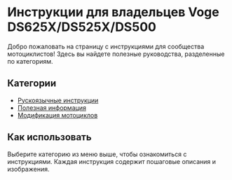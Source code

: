 # Инструкции для владельцев Voge DS625X/DS525X/DS500

Добро пожаловать на страницу с инструкциями для сообщества мотоциклистов! Здесь вы найдете полезные руководства, разделенные по категориям.

## Категории
- [Рускоязычные инструкции](/instructions.md)
- [Полезная информация](/useful_information.md)
- [Модификация мотоциклов](docs/mods.md)

## Как использовать
Выберите категорию из меню выше, чтобы ознакомиться с инструкциями. Каждая инструкция содержит пошаговые описания и изображения.